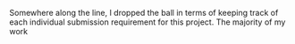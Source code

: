 Somewhere along the line, I dropped the ball in terms of keeping track of each individual submission requirement for this project. The majority of my work 

